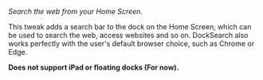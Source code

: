 _Search the web from your Home Screen._  

This tweak adds a search bar to the dock on the Home Screen, which can be used to search the web, access websites and so on. DockSearch also works perfectly with the user's default browser choice, such as Chrome or Edge.  

**Does not support iPad or floating docks (For now).**

